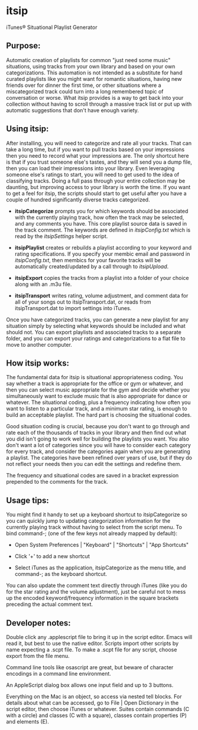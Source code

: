 # itsip
iTunes&reg; Situational Playlist Generator

Purpose:
-------

Automatic creation of playlists for common "just need some music"
situations, using tracks from your own library and based on your own
categorizations.  This automation is not intended as a substitute for
hand curated playlists like you might want for romantic situations,
having new friends over for dinner the first time, or other situations
where a miscategorized track could turn into a long remembered topic
of conversation or worse.  What itsip provides is a way to get back
into your collection without having to scroll through a massive track
list or put up with automatic suggestions that don't have enough
variety.

Using itsip:
-----------

After installing, you will need to categorize and rate all your
tracks.  That can take a long time, but if you want to pull tracks
based on your impressions then you need to record what your
impressions are.  The only shortcut here is that if you trust someone
else's tastes, and they will send you a dump file, then you can load
their impressions into your library.  Even leveraging someone else's
ratings to start, you will need to get used to the idea of classifying
tracks.  Doing a full pass through your entire collection may be
daunting, but improving access to your library is worth the time.  If
you want to get a feel for itsip, the scripts should start to get
useful after you have a couple of hundred significantly diverse tracks
categorized.

  - **itsipCategorize** prompts you for which keywords should be
    associated with the currently playing track, how often the track
    may be selected, and any comments you have.  This core playlist
    source data is saved in the track comment.  The keywords are
    defined in *itsipConfig.txt* which is read by the *itsipSettings*
    helper script.

  - **itsipPlaylist** creates or rebuilds a playlist according to your
    keyword and rating specifications.  If you specify your membic
    email and password in *itsipConfig.txt*, then membics for your
    favorite tracks will be automatically created/updated by a call
    through to *itsipUpload*.

  - **itsipExport** copies the tracks from a playlist into a folder of
    your choice along with an .m3u file.

  - **itsipTransport** writes rating, volume adjustment, and comment
    data for all of your songs out to itsipTransport.dat, or reads
    from itsipTransport.dat to import settings into iTunes.

Once you have categorized tracks, you can generate a new playlist for
any situation simply by selecting what keywords should be included and
what should not.  You can export playlists and associated tracks to a
separate folder, and you can export your ratings and categorizations
to a flat file to move to another computer.

How itsip works:
---------------

The fundamental data for itsip is situational appropriateness coding.
You say whether a track is appropriate for the office or gym or
whatever, and then you can select music appropriate for the gym and
decide whether you simultaneously want to exclude music that is also
appropriate for dance or whatever.  The situational coding, plus a
frequency indicating how often you want to listen to a particular
track, and a minimum star rating, is enough to build an acceptable
playlist.  The hard part is choosing the situational codes.

Good situation coding is crucial, because you don't want to go through
and rate each of the thousands of tracks in your library and then find
out what you did isn't going to work well for building the playlists
you want.  You also don't want a lot of categories since you will have
to consider each category for every track, and consider the categories
again when you are generating a playlist.  The categories have been
refined over years of use, but if they do not reflect your needs then
you can edit the settings and redefine them.

The frequency and situational codes are saved in a bracket expression
prepended to the comments for the track.

Usage tips:
----------

You might find it handy to set up a keyboard shortcut to
itsipCategorize so you can quickly jump to updating categorization
information for the currently playing track without having to select
from the script menu.  To bind command-; (one of the few keys not
already mapped by default):

  * Open System Preferences | "Keyboard" | "Shortcuts" | "App Shortcuts"

  * Click '+' to add a new shortcut

  * Select iTunes as the application, itsipCategorize as the menu
    title, and command-; as the keyboard shortcut.

You can also update the comment text directly through iTunes (like you
do for the star rating and the volume adjustment), just be careful not
to mess up the encoded keyword/frequency information in the square
brackets preceding the actual comment text.


Developer notes:
---------------

Double click any .applescript file to bring it up in the script
editor.  Emacs will read it, but best to use the native editor.
Scripts import other scripts by name expecting a .scpt file.  To make
a .scpt file for any script, choose export from the file menu.

Command line tools like osascript are great, but beware of character
encodings in a command line environment.

An AppleScript dialog box allows one input field and up to 3 buttons.

Everything on the Mac is an object, so access via nested tell blocks.
For details about what can be accessed, go to File | Open Dictionary
in the script editor, then choose iTunes or whatever.  Suites contain
commands (C with a circle) and classes (C with a square), classes
contain properties (P) and elements (E).
